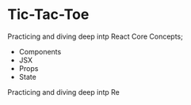 # Tic-Tac-Toe

Practicing and diving deep intp React Core Concepts; 
- Components
- JSX
- Props
- State


Practicing and diving deep intp Re



